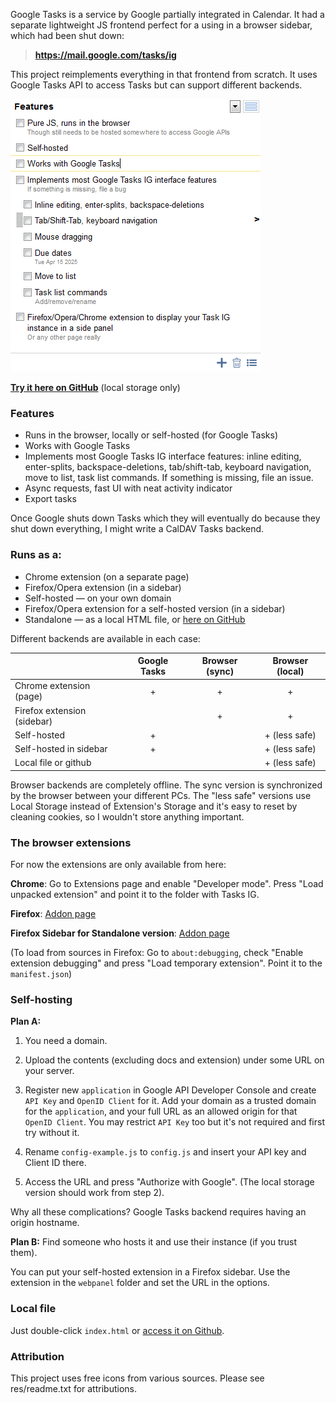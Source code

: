 Google Tasks is a service by Google partially integrated in Calendar. It had a separate lightweight JS frontend perfect for a using in a browser sidebar, which had been shut down:

> **https://mail.google.com/tasks/ig**

This project reimplements everything in that frontend from scratch. It uses Google Tasks API to access Tasks but can support different backends.

![Screenshot](docs/screen-features.png)

**[Try it here on GitHub](https://himselfv.github.io/tasks-ig/)** (local storage only)


### Features
* Runs in the browser, locally or self-hosted (for Google Tasks)
* Works with Google Tasks
* Implements most Google Tasks IG interface features: inline editing, enter-splits, backspace-deletions, tab/shift-tab, keyboard navigation, move to list, task list commands. If something is missing, file an issue.
* Async requests, fast UI with neat activity indicator
* Export tasks

Once Google shuts down Tasks which they will eventually do because they shut down everything, I might write a CalDAV Tasks backend.

### Runs as a:

* Chrome extension (on a separate page)
* Firefox/Opera extension (in a sidebar)
* Self-hosted &mdash; on your own domain
* Firefox/Opera extension for a self-hosted version (in a sidebar)
* Standalone &mdash; as a local HTML file, or [here on GitHub](https://himselfv.github.io/tasks-ig/)

Different backends are available in each case:

|				| Google Tasks	| Browser (sync)	| Browser (local)	|
|------				|:----:		|:----:			|:----:			|
| Chrome extension (page)	| +		| +			| +			|
| Firefox extension (sidebar)	| 		| +			| +			|
| Self-hosted			| +		| 			| + (less safe)		|
| Self-hosted in sidebar	| +		| 			| + (less safe)		|
| Local file or github		| 		| 			| + (less safe)		|

Browser backends are completely offline. The sync version is synchronized by the browser between your different PCs. The "less safe" versions use Local Storage instead of Extension's Storage and it's easy to reset by cleaning cookies, so I wouldn't store anything important.


### The browser extensions
For now the extensions are only available from here:

**Chrome**: Go to Extensions page and enable "Developer mode". Press "Load unpacked extension" and point it to the folder with Tasks IG.

**Firefox**: [Addon page](https://addons.mozilla.org/ru/firefox/addon/tasks-ig/)

**Firefox Sidebar for Standalone version**: [Addon page](https://addons.mozilla.org/ru/firefox/addon/tasks-ig-webpanel/)

(To load from sources in Firefox: Go to `about:debugging`, check "Enable extension debugging" and press "Load temporary extension". Point it to the `manifest.json`)


### Self-hosting
**Plan A:**

1. You need a domain.

2. Upload the contents (excluding docs and extension) under some URL on your server.

3. Register new ``application`` in Google API Developer Console and create ``API Key`` and ``OpenID Client`` for it. Add your domain as a trusted domain for the ``application``, and your full URL as an allowed origin for that ``OpenID Client``. You may restrict ``API Key`` too but it's not required and first try without it.

4. Rename ``config-example.js`` to ``config.js`` and insert your API key and Client ID there.

5. Access the URL and press "Authorize with Google". (The local storage version should work from step 2).

Why all these complications? Google Tasks backend requires having an origin hostname.

**Plan B:** Find someone who hosts it and use their instance (if you trust them).

You can put your self-hosted extension in a Firefox sidebar. Use the extension in the `webpanel` folder and set the URL in the options.


### Local file
Just double-click `index.html` or [access it on Github](https://himselfv.github.io/tasks-ig/).


### Attribution
This project uses free icons from various sources. Please see res/readme.txt for attributions.

